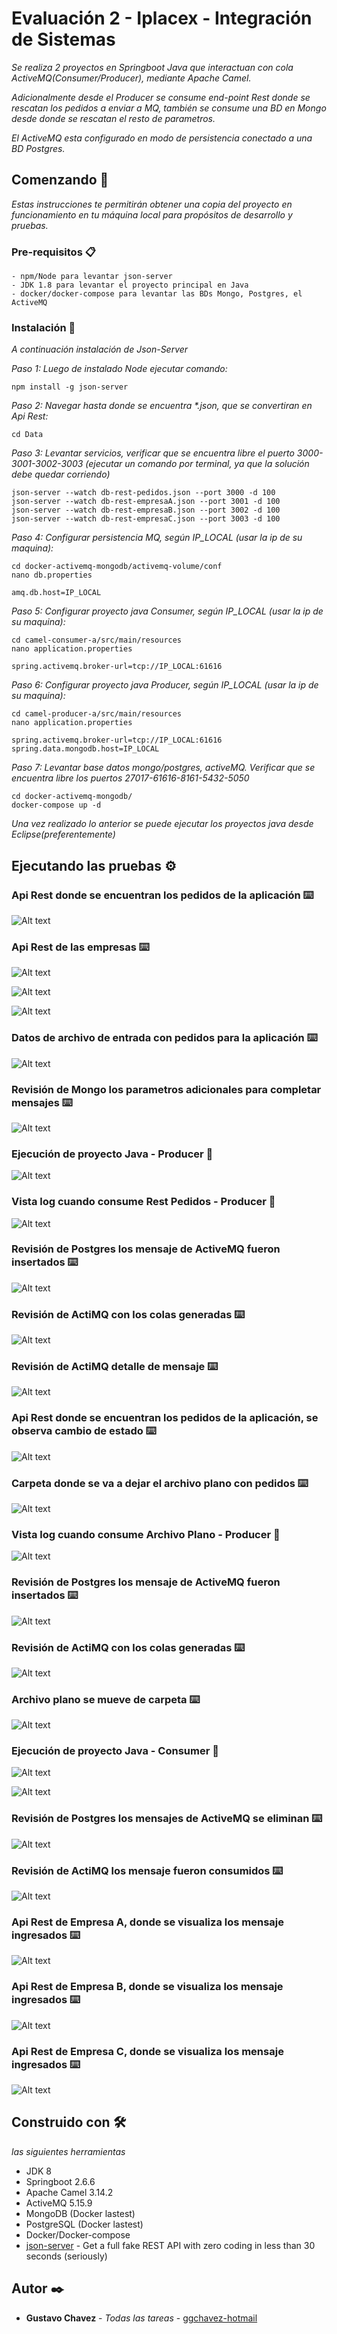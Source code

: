 # Evaluación 2 - Iplacex - Integración de Sistemas

_Se realiza 2 proyectos en Springboot Java que interactuan con cola ActiveMQ(Consumer/Producer), mediante Apache Camel._

_Adicionalmente desde el Producer se consume end-point Rest donde se rescatan los pedidos a enviar a MQ, también se consume una BD en Mongo desde donde se rescatan el resto de parametros._

_El ActiveMQ esta configurado en modo de persistencia conectado a una BD Postgres._

## Comenzando 🚀

_Estas instrucciones te permitirán obtener una copia del proyecto en funcionamiento en tu máquina local para propósitos de desarrollo y pruebas._

### Pre-requisitos 📋

```
- npm/Node para levantar json-server
- JDK 1.8 para levantar el proyecto principal en Java
- docker/docker-compose para levantar las BDs Mongo, Postgres, el ActiveMQ
```

### Instalación 🔧

_A continuación instalación de Json-Server_

_Paso 1: Luego de instalado Node ejecutar comando:_

```
npm install -g json-server
```

_Paso 2: Navegar hasta donde se encuentra \*.json, que se convertiran en Api Rest:_

```
cd Data
```

_Paso 3: Levantar servicios, verificar que se encuentra libre el puerto 3000-3001-3002-3003 (ejecutar un comando por terminal, ya que la solución debe quedar corriendo)_

```
json-server --watch db-rest-pedidos.json --port 3000 -d 100
json-server --watch db-rest-empresaA.json --port 3001 -d 100
json-server --watch db-rest-empresaB.json --port 3002 -d 100
json-server --watch db-rest-empresaC.json --port 3003 -d 100
```

_Paso 4: Configurar persistencia MQ, según IP_LOCAL (usar la ip de su maquina):_

```
cd docker-activemq-mongodb/activemq-volume/conf
nano db.properties
```

```
amq.db.host=IP_LOCAL
```

_Paso 5: Configurar proyecto java Consumer, según IP_LOCAL (usar la ip de su maquina):_

```
cd camel-consumer-a/src/main/resources
nano application.properties
```

```
spring.activemq.broker-url=tcp://IP_LOCAL:61616
```

_Paso 6: Configurar proyecto java Producer, según IP_LOCAL (usar la ip de su maquina):_

```
cd camel-producer-a/src/main/resources
nano application.properties
```

```
spring.activemq.broker-url=tcp://IP_LOCAL:61616
spring.data.mongodb.host=IP_LOCAL
```

_Paso 7: Levantar base datos mongo/postgres, activeMQ. Verificar que se encuentra libre los puertos 27017-61616-8161-5432-5050_

```
cd docker-activemq-mongodb/
docker-compose up -d
```

_Una vez realizado lo anterior se puede ejecutar los proyectos java desde Eclipse(preferentemente)_

## Ejecutando las pruebas ⚙️

### Api Rest donde se encuentran los pedidos de la aplicación ⌨️

![Alt text](./images/Imagen1.png "1")

### Api Rest de las empresas ⌨️

![Alt text](./images/Imagen2.png "2")

![Alt text](./images/Imagen3.png "3")

![Alt text](./images/Imagen4.png "4")

### Datos de archivo de entrada con pedidos para la aplicación ⌨️

![Alt text](./images/Imagen5.png "5")

### Revisión de Mongo los parametros adicionales para completar mensajes ⌨️

![Alt text](./images/Imagen6.png "6")

### Ejecución de proyecto Java - Producer 🔩

![Alt text](./images/Imagen7.png "7")

### Vista log cuando consume Rest Pedidos - Producer 🔩

![Alt text](./images/Imagen8.png "8")

### Revisión de Postgres los mensaje de ActiveMQ fueron insertados ⌨️

![Alt text](./images/Imagen9.png "9")

### Revisión de ActiMQ con los colas generadas ⌨️

![Alt text](./images/Imagen10.png "10")

### Revisión de ActiMQ detalle de mensaje ⌨️

![Alt text](./images/Imagen11.png "11")

### Api Rest donde se encuentran los pedidos de la aplicación, se observa cambio de estado ⌨️

![Alt text](./images/Imagen12.png "12")

### Carpeta donde se va a dejar el archivo plano con pedidos ⌨️

![Alt text](./images/Imagen13.png "13")

### Vista log cuando consume Archivo Plano - Producer 🔩

![Alt text](./images/Imagen14.png "14")

### Revisión de Postgres los mensaje de ActiveMQ fueron insertados ⌨️

![Alt text](./images/Imagen15.png "15")

### Revisión de ActiMQ con los colas generadas ⌨️

![Alt text](./images/Imagen16.png "16")

### Archivo plano se mueve de carpeta ⌨️

![Alt text](./images/Imagen17.png "17")

### Ejecución de proyecto Java - Consumer 🔩

![Alt text](./images/Imagen18.png "18")

![Alt text](./images/Imagen19.png "19")

### Revisión de Postgres los mensajes de ActiveMQ se eliminan ⌨️

![Alt text](./images/Imagen20.png "20")

### Revisión de ActiMQ los mensaje fueron consumidos ⌨️

![Alt text](./images/Imagen21.png "21")

### Api Rest de Empresa A, donde se visualiza los mensaje ingresados ⌨️

![Alt text](./images/Imagen22.png "22")

### Api Rest de Empresa B, donde se visualiza los mensaje ingresados ⌨️

![Alt text](./images/Imagen23.png "23")

### Api Rest de Empresa C, donde se visualiza los mensaje ingresados ⌨️

![Alt text](./images/Imagen24.png "24")

## Construido con 🛠️

_las siguientes herramientas_

- JDK 8
- Springboot 2.6.6
- Apache Camel 3.14.2
- ActiveMQ 5.15.9
- MongoDB (Docker lastest)
- PostgreSQL (Docker lastest)
- Docker/Docker-compose
- [json-server](https://github.com/typicode/json-server) - Get a full fake REST API with zero coding in less than 30 seconds (seriously)

## Autor ✒️

- **Gustavo Chavez** - _Todas las tareas_ - [ggchavez-hotmail](https://github.com/ggchavez-hotmail/iplacex_ingenieria_informatica/tree/main/2_patrones_de_dise%C3%B1o/examen_final)
